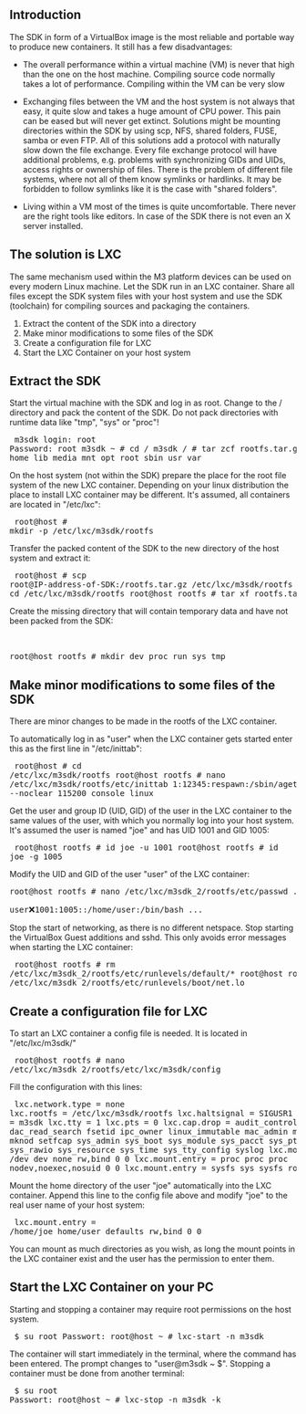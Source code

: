 Introduction
---

The SDK in form of a VirtualBox image is the most reliable and portable way to produce new containers. It still has a few disadvantages:

* The overall performance within a virtual machine (VM) is never that high than the one on the host machine. Compiling source code normally takes a lot of performance. Compiling within the VM can be very slow

* Exchanging files between the VM and the host system is not always that easy, it quite slow and takes a huge amount of CPU power. This pain can be eased but will never get extinct. Solutions might be mounting directories within the SDK by using scp, NFS, shared folders, FUSE, samba or even FTP. All of this solutions add a protocol with naturally slow down the file exchange. Every file exchange protocol will have additional problems, e.g. problems with synchronizing GIDs and UIDs, access rights or ownership of files. There is the problem of different file systems, where not all of them know symlinks or hardlinks. It may be forbidden to follow symlinks like it is the case with "shared folders".

* Living within a VM most of the times is quite uncomfortable. There never are the right tools like editors. In case of the SDK there is not even an X server installed.

The solution is LXC 
---
The same mechanism used within the M3 platform devices can be used on every modern Linux machine. Let the SDK run in an LXC container. Share all files except the SDK system files with your host system and use the SDK (toolchain) for compiling sources and packaging the containers.

1. Extract the content of the SDK into a directory
2. Make minor modifications to some files of the SDK
3. Create a configuration file for LXC
4. Start the LXC Container on your host system

Extract the SDK
---

Start the virtual machine with the SDK and log in as root. Change to the / directory and pack the content of the SDK. Do not pack directories with runtime data like "tmp", "sys" or "proc"!
	<pre>
	m3sdk login: root
	Password: root
	m3sdk ~ # cd /
	m3sdk / # tar zcf rootfs.tar.gz bin etc home lib media mnt opt root sbin usr var
	</pre>

On the host system (not within the SDK) prepare the place for the root file system of the new LXC container. Depending on your linux distribution the place to install LXC container may be different. It's assumed, all containers are located in "/etc/lxc":
	<pre>
	root@host # mkdir -p /etc/lxc/m3sdk/rootfs
	</pre>
	
Transfer the packed content of the SDK to the new directory of the host system and extract it:
    <pre>
	root@host # scp root@IP-address-of-SDK:/rootfs.tar.gz /etc/lxc/m3sdk/rootfs	
    root@host # cd /etc/lxc/m3sdk/rootfs
    root@host rootfs # tar xf rootfs.tar.gz
    </pre>
    
Create the missing directory that will contain temporary data and have not been packed from the SDK:    
    <pre>  
    root@host rootfs # mkdir dev proc run sys tmp
    </pre>
    

Make minor modifications to some files of the SDK
---
There are minor changes to be made in the rootfs of the LXC container.

To automatically log in as "user" when the LXC container gets started enter this as the first line in "/etc/inittab":
    <pre>
    root@host # cd /etc/lxc/m3sdk/rootfs
    root@host rootfs # nano /etc/lxc/m3sdk/rootfs/etc/inittab
    1:12345:respawn:/sbin/agetty -a user --noclear 115200 console linux
    </pre>
    
Get the user and group ID (UID, GID) of the user in the LXC container to the same values of the user, with which you normally log into your host system. It's assumed the user is named "joe" and has UID 1001 and GID 1005:
    <pre>
    root@host rootfs # id joe -u
    1001
    root@host rootfs # id joe -g
    1005
    </pre>
    
Modify the UID and GID of the user "user" of the LXC container:
    <pre>
    root@host rootfs # nano /etc/lxc/m3sdk_2/rootfs/etc/passwd
    ...    
    user:x:1001:1005::/home/user:/bin/bash
    ...
    </pre>
    
Stop the start of networking, as there is no different netspace. Stop starting the VirtualBox Guest additions and sshd. This only avoids error messages when starting the LXC container:
    <pre>
    root@host rootfs # rm /etc/lxc/m3sdk_2/rootfs/etc/runlevels/default/*
    root@host rootfs # rm /etc/lxc/m3sdk_2/rootfs/etc/runlevels/boot/net.lo
    </pre>
   
    
Create a configuration file for LXC
---
To start an LXC container a config file is needed. It is located in "/etc/lxc/m3sdk/"
    <pre>
    root@host rootfs # nano /etc/lxc/m3sdk_2/rootfs/etc/lxc/m3sdk/config
    </pre>
    
Fill the configuration with this lines:
    <pre>
    lxc.network.type = none
    lxc.rootfs = /etc/lxc/m3sdk/rootfs
    lxc.haltsignal = SIGUSR1
    lxc.utsname = m3sdk
    lxc.tty = 1
    lxc.pts = 0
    lxc.cap.drop = audit_control audit_write dac_read_search fsetid ipc_owner linux_immutable mac_admin mac_override mknod setfcap sys_admin sys_boot sys_module sys_pacct sys_ptrace sys_rawio sys_resource sys_time sys_tty_config syslog
    lxc.mount.entry = /dev dev none rw,bind 0 0
    lxc.mount.entry = proc proc proc nodev,noexec,nosuid 0 0
    lxc.mount.entry = sysfs sys sysfs ro 0 0
    </pre>
    
Mount the home directory of the user "joe" automatically into the LXC container. Append this line to the config file above and modify "joe" to the real user name of your host system:
    <pre>
    lxc.mount.entry = /home/joe home/user defaults rw,bind 0 0
    </pre>
    
You can mount as much directories as you wish, as long the mount points in the LXC container exist and the user has the permission to enter them.

Start the LXC Container on your PC
---
Starting and stopping a container may require root permissions on the host system. 
    <pre>
    $ su root
    Passwort: 
    root@host ~ # lxc-start -n m3sdk
    </pre>
    
The container will start immediately in the terminal, where the command has been entered. The prompt changes to "user@m3sdk ~ $". Stopping a container must be done from another terminal:
    <pre>
    $ su root
    Passwort: 
    root@host ~ # lxc-stop -n m3sdk -k
    </pre>
    
